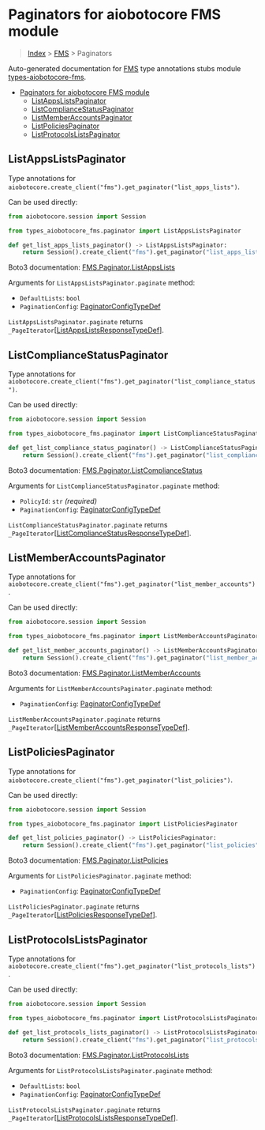 <a id="paginators-for-aiobotocore-fms-module"></a>

# Paginators for aiobotocore FMS module

> [Index](..) > [FMS](.) > Paginators

Auto-generated documentation for
[FMS](https://boto3.amazonaws.com/v1/documentation/api/latest/reference/services/fms.html#FMS)
type annotations stubs module
[types-aiobotocore-fms](https://pypi.org/project/types-aiobotocore-fms/).

- [Paginators for aiobotocore FMS module](#paginators-for-aiobotocore-fms-module)
  - [ListAppsListsPaginator](#listappslistspaginator)
  - [ListComplianceStatusPaginator](#listcompliancestatuspaginator)
  - [ListMemberAccountsPaginator](#listmemberaccountspaginator)
  - [ListPoliciesPaginator](#listpoliciespaginator)
  - [ListProtocolsListsPaginator](#listprotocolslistspaginator)

<a id="listappslistspaginator"></a>

## ListAppsListsPaginator

Type annotations for
`aiobotocore.create_client("fms").get_paginator("list_apps_lists")`.

Can be used directly:

```python
from aiobotocore.session import Session

from types_aiobotocore_fms.paginator import ListAppsListsPaginator

def get_list_apps_lists_paginator() -> ListAppsListsPaginator:
    return Session().create_client("fms").get_paginator("list_apps_lists")
```

Boto3 documentation:
[FMS.Paginator.ListAppsLists](https://boto3.amazonaws.com/v1/documentation/api/latest/reference/services/fms.html#FMS.Paginator.ListAppsLists)

Arguments for `ListAppsListsPaginator.paginate` method:

- `DefaultLists`: `bool`
- `PaginationConfig`:
  [PaginatorConfigTypeDef](./type_defs.md#paginatorconfigtypedef)

`ListAppsListsPaginator.paginate` returns
`_PageIterator`\[[ListAppsListsResponseTypeDef](./type_defs.md#listappslistsresponsetypedef)\].

<a id="listcompliancestatuspaginator"></a>

## ListComplianceStatusPaginator

Type annotations for
`aiobotocore.create_client("fms").get_paginator("list_compliance_status")`.

Can be used directly:

```python
from aiobotocore.session import Session

from types_aiobotocore_fms.paginator import ListComplianceStatusPaginator

def get_list_compliance_status_paginator() -> ListComplianceStatusPaginator:
    return Session().create_client("fms").get_paginator("list_compliance_status")
```

Boto3 documentation:
[FMS.Paginator.ListComplianceStatus](https://boto3.amazonaws.com/v1/documentation/api/latest/reference/services/fms.html#FMS.Paginator.ListComplianceStatus)

Arguments for `ListComplianceStatusPaginator.paginate` method:

- `PolicyId`: `str` *(required)*
- `PaginationConfig`:
  [PaginatorConfigTypeDef](./type_defs.md#paginatorconfigtypedef)

`ListComplianceStatusPaginator.paginate` returns
`_PageIterator`\[[ListComplianceStatusResponseTypeDef](./type_defs.md#listcompliancestatusresponsetypedef)\].

<a id="listmemberaccountspaginator"></a>

## ListMemberAccountsPaginator

Type annotations for
`aiobotocore.create_client("fms").get_paginator("list_member_accounts")`.

Can be used directly:

```python
from aiobotocore.session import Session

from types_aiobotocore_fms.paginator import ListMemberAccountsPaginator

def get_list_member_accounts_paginator() -> ListMemberAccountsPaginator:
    return Session().create_client("fms").get_paginator("list_member_accounts")
```

Boto3 documentation:
[FMS.Paginator.ListMemberAccounts](https://boto3.amazonaws.com/v1/documentation/api/latest/reference/services/fms.html#FMS.Paginator.ListMemberAccounts)

Arguments for `ListMemberAccountsPaginator.paginate` method:

- `PaginationConfig`:
  [PaginatorConfigTypeDef](./type_defs.md#paginatorconfigtypedef)

`ListMemberAccountsPaginator.paginate` returns
`_PageIterator`\[[ListMemberAccountsResponseTypeDef](./type_defs.md#listmemberaccountsresponsetypedef)\].

<a id="listpoliciespaginator"></a>

## ListPoliciesPaginator

Type annotations for
`aiobotocore.create_client("fms").get_paginator("list_policies")`.

Can be used directly:

```python
from aiobotocore.session import Session

from types_aiobotocore_fms.paginator import ListPoliciesPaginator

def get_list_policies_paginator() -> ListPoliciesPaginator:
    return Session().create_client("fms").get_paginator("list_policies")
```

Boto3 documentation:
[FMS.Paginator.ListPolicies](https://boto3.amazonaws.com/v1/documentation/api/latest/reference/services/fms.html#FMS.Paginator.ListPolicies)

Arguments for `ListPoliciesPaginator.paginate` method:

- `PaginationConfig`:
  [PaginatorConfigTypeDef](./type_defs.md#paginatorconfigtypedef)

`ListPoliciesPaginator.paginate` returns
`_PageIterator`\[[ListPoliciesResponseTypeDef](./type_defs.md#listpoliciesresponsetypedef)\].

<a id="listprotocolslistspaginator"></a>

## ListProtocolsListsPaginator

Type annotations for
`aiobotocore.create_client("fms").get_paginator("list_protocols_lists")`.

Can be used directly:

```python
from aiobotocore.session import Session

from types_aiobotocore_fms.paginator import ListProtocolsListsPaginator

def get_list_protocols_lists_paginator() -> ListProtocolsListsPaginator:
    return Session().create_client("fms").get_paginator("list_protocols_lists")
```

Boto3 documentation:
[FMS.Paginator.ListProtocolsLists](https://boto3.amazonaws.com/v1/documentation/api/latest/reference/services/fms.html#FMS.Paginator.ListProtocolsLists)

Arguments for `ListProtocolsListsPaginator.paginate` method:

- `DefaultLists`: `bool`
- `PaginationConfig`:
  [PaginatorConfigTypeDef](./type_defs.md#paginatorconfigtypedef)

`ListProtocolsListsPaginator.paginate` returns
`_PageIterator`\[[ListProtocolsListsResponseTypeDef](./type_defs.md#listprotocolslistsresponsetypedef)\].
